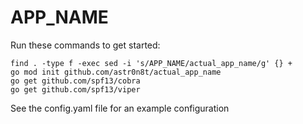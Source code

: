 # APP_NAME

Run these commands to get started:
```
find . -type f -exec sed -i 's/APP_NAME/actual_app_name/g' {} +
go mod init github.com/astr0n8t/actual_app_name
go get github.com/spf13/cobra
go get github.com/spf13/viper 
```

See the config.yaml file for an example configuration
